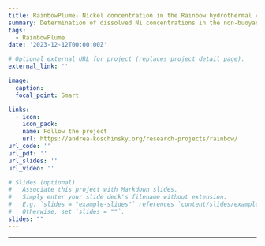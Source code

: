 ```yaml
---
title: RainbowPlume- Nickel concentration in the Rainbow hydrothermal vent using voltammetry
summary: Determination of dissolved Ni concentrations in the non-buoyant plume samples using Adsorptive Cathodic Stripping Voltammetry.
tags:
  - RainbowPlume
date: '2023-12-12T00:00:00Z'

# Optional external URL for project (replaces project detail page).
external_link: ''

image:
  caption: 
  focal_point: Smart

links:
  - icon: 
    icon_pack: 
    name: Follow the project
    url: https://andrea-koschinsky.org/research-projects/rainbow/
url_code: ''
url_pdf: ''
url_slides: ''
url_video: ''

# Slides (optional).
#   Associate this project with Markdown slides.
#   Simply enter your slide deck's filename without extension.
#   E.g. `slides = "example-slides"` references `content/slides/example-slides.md`.
#   Otherwise, set `slides = ""`.
slides: ""
---
```


---

